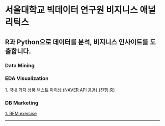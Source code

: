 서울대학교 빅데이터 연구원 비지니스 애널리틱스
===================================

R과 Python으로 데이터를 분석, 비지니스 인사이트를 도출합니다.
-------------------------------------------------

### Data Mining
### EDA Visualization
[1. 국내 과자 상품 텍스트 마이닝 (NAVER API 응용) (진행 중)]()
### DB Marketing
[1. RFM exercise](https://github.com/lee-kyubong/data-analytics/tree/master/RFM_exercise)

------------------------------------------------

